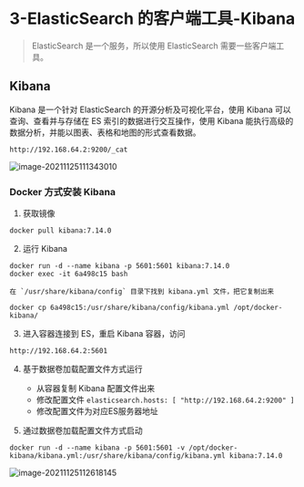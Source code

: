 # 3-ElasticSearch 的客户端工具-Kibana

> ElasticSearch 是一个服务，所以使用 ElasticSearch 需要一些客户端工具。

## Kibana

Kibana 是一个针对 ElasticSearch 的开源分析及可视化平台，使用 Kibana 可以查询、查看并与存储在 ES 索引的数据进行交互操作，使用 Kibana 能执行高级的数据分析，并能以图表、表格和地图的形式查看数据。



```
http://192.168.64.2:9200/_cat
```

![image-20211125111343010](https://tva1.sinaimg.cn/large/008i3skNgy1gwr83jnf1pj30p00he403.jpg)

### Docker 方式安装 Kibana

1. 获取镜像

```
docker pull kibana:7.14.0
```

2. 运行 Kibana

```
docker run -d --name kibana -p 5601:5601 kibana:7.14.0
docker exec -it 6a498c15 bash

在 `/usr/share/kibana/config` 目录下找到 kibana.yml 文件，把它复制出来

docker cp 6a498c15:/usr/share/kibana/config/kibana.yml /opt/docker-kibana/
```

3. 进入容器连接到 ES，重启 Kibana 容器，访问

```
http://192.168.64.2:5601
```

4. 基于数据卷加载配置文件方式运行
   + 从容器复制 Kibana 配置文件出来
   + 修改配置文件 `elasticsearch.hosts: [ "http://192.168.64.2:9200" ]`
   + 修改配置文件为对应ES服务器地址   

5. 通过数据卷加载配置文件方式启动

```
docker run -d --name kibana -p 5601:5601 -v /opt/docker-kibana/kibana.yml:/usr/share/kibana/config/kibana.yml kibana:7.14.0
```

 ![image-20211125112618145](https://tva1.sinaimg.cn/large/008i3skNgy1gwr8gmnhaqj31ag0dmq6q.jpg)

